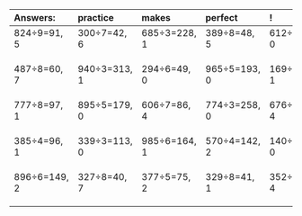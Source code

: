 | Answers: | practice | makes | perfect | ! |
| :--- | :--- | :--- | :--- | :--- |
| 824÷9=91, 5 | 300÷7=42, 6 | 685÷3=228, 1 | 389÷8=48, 5 | 612÷3=204, 0 | 
|   |   |   |   |   | 
|   |   |   |   |   | 
|   |   |   |   |   | 
| 487÷8=60, 7 | 940÷3=313, 1 | 294÷6=49, 0 | 965÷5=193, 0 | 169÷3=56, 1 | 
|   |   |   |   |   | 
|   |   |   |   |   | 
|   |   |   |   |   | 
| 777÷8=97, 1 | 895÷5=179, 0 | 606÷7=86, 4 | 774÷3=258, 0 | 676÷7=96, 4 | 
|   |   |   |   |   | 
|   |   |   |   |   | 
|   |   |   |   |   | 
| 385÷4=96, 1 | 339÷3=113, 0 | 985÷6=164, 1 | 570÷4=142, 2 | 140÷4=35, 0 | 
|   |   |   |   |   | 
|   |   |   |   |   | 
|   |   |   |   |   | 
| 896÷6=149, 2 | 327÷8=40, 7 | 377÷5=75, 2 | 329÷8=41, 1 | 352÷6=58, 4 | 
|   |   |   |   |   | 
|   |   |   |   |   | 
|   |   |   |   |   | 
